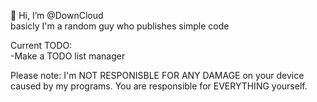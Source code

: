 👋 Hi, I’m @DownCloud  
basicly I'm a random guy who publishes simple code

Current TODO:  
-Make a TODO list manager

Please note: I'm NOT RESPONISBLE FOR ANY DAMAGE on your device caused by my programs. You are responsible for EVERYTHING yourself.
